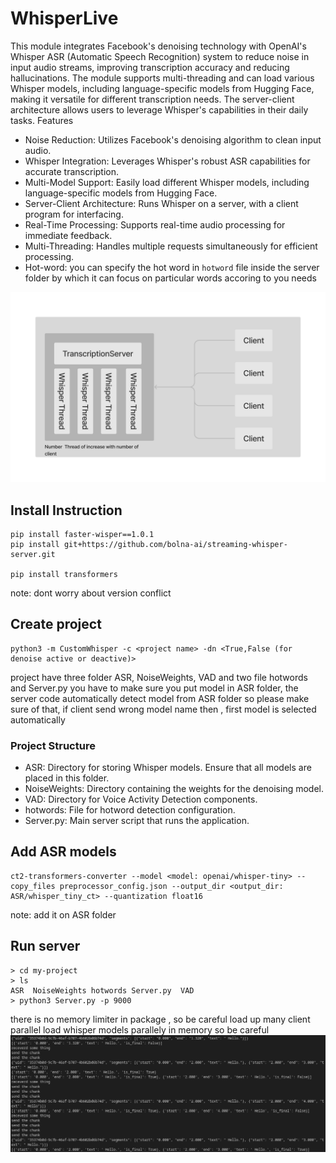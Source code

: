 # WhisperLive
This module integrates Facebook's denoising technology with OpenAI's Whisper ASR (Automatic Speech Recognition) system to reduce noise in input audio streams, improving transcription accuracy and reducing hallucinations. The module supports multi-threading and can load various Whisper models, including language-specific models from Hugging Face, making it versatile for different transcription needs. The server-client architecture allows users to leverage Whisper's capabilities in their daily tasks.
Features

- Noise Reduction: Utilizes Facebook's denoising algorithm to clean input audio.
- Whisper Integration: Leverages Whisper's robust ASR capabilities for accurate  transcription.
- Multi-Model Support: Easily load different Whisper models, including language-specific models from Hugging Face.
- Server-Client Architecture: Runs Whisper on a server, with a client program for interfacing.
- Real-Time Processing: Supports real-time audio processing for immediate feedback.
- Multi-Threading: Handles multiple requests simultaneously for efficient processing.
- Hot-word: you can specify the hot word in `hotword` file inside the server folder by which it can focus on particular words accoring to you needs

![alt text](./img/ar.jpg "Title")  

## Install Instruction
```shell
pip install faster-wisper==1.0.1
pip install git+https://github.com/bolna-ai/streaming-whisper-server.git

pip install transformers
```
note: dont worry about version conflict

## Create project
```shell
python3 -m CustomWhisper -c <project name> -dn <True,False (for denoise active or deactive)>
```
project have three folder ASR, NoiseWeights, VAD and two file hotwords and Server.py you have to make sure you put model in ASR folder, the server code automatically detect model from ASR folder so please make sure of that, if client send wrong model name then , first model is selected automatically
### Project Structure

- ASR: Directory for storing Whisper models. Ensure that all models are placed in this folder.
- NoiseWeights: Directory containing the weights for the denoising model.
- VAD: Directory for Voice Activity Detection components.
- hotwords: File for hotword detection configuration.
- Server.py: Main server script that runs the application.
## Add ASR models
```shell
ct2-transformers-converter --model <model: openai/whisper-tiny> --copy_files preprocessor_config.json --output_dir <output_dir: ASR/whisper_tiny_ct> --quantization float16
```
note: add it on ASR folder
## Run server
```
> cd my-project
> ls
ASR  NoiseWeights hotwords Server.py  VAD
> python3 Server.py -p 9000
```
there is no memory limiter in package , so be careful load up many client parallel load whisper models parallely in memory so be careful
![alt text](./img/cd.png "Title")
